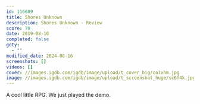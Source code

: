 ```yaml
---
id: 116689
title: Shores Unknown
description: Shores Unknown - Review
score: 70
date: 2019-08-10
completed: false
goty:
  - ""
modified_date: 2024-08-16
screenshots: []
videos: []
cover: //images.igdb.com/igdb/image/upload/t_cover_big/co1xhm.jpg
image: //images.igdb.com/igdb/image/upload/t_screenshot_huge/sc6f4k.jpg
---
```

A cool little RPG. We just played the demo.